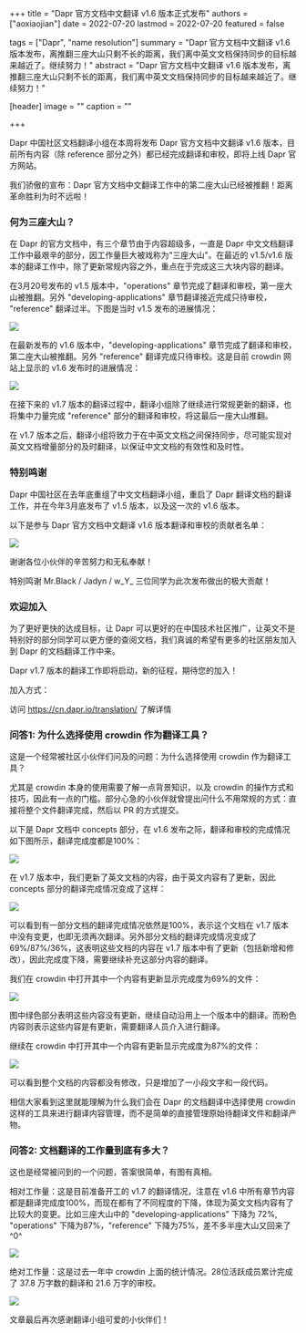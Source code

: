+++
title = "Dapr 官方文档中文翻译 v1.6 版本正式发布"
authors = ["aoxiaojian"]
date =  2022-07-20
lastmod = 2022-07-20
featured = false

tags = ["Dapr", "name resolution"]
summary = "Dapr 官方文档中文翻译 v1.6 版本发布，离推翻三座大山只剩不长的距离，我们离中英文文档保持同步的目标越来越近了。继续努力！"
abstract = "Dapr 官方文档中文翻译 v1.6 版本发布，离推翻三座大山只剩不长的距离，我们离中英文文档保持同步的目标越来越近了。继续努力！"

[header]
image = ""
caption = ""

+++

Dapr 中国社区文档翻译小组在本周将发布 Dapr 官方文档中文翻译 v1.6 版本，目前所有内容（除 reference 部分之外）都已经完成翻译和审校，即将上线 Dapr 官方网站。

我们骄傲的宣布：Dapr 官方文档中文翻译工作中的第二座大山已经被推翻！距离革命胜利为时不远啦！

### 何为三座大山？

在 Dapr 的官方文档中，有三个章节由于内容超级多，一直是 Dapr 中文文档翻译工作中最艰辛的部分，因工作量巨大被戏称为"三座大山"。在最近的 v1.5/v1.6 版本的翻译工作中，除了更新常规内容之外，重点在于完成这三大块内容的翻译。

在3月20号发布的 v1.5 版本中，"operations" 章节完成了翻译和审校，第一座大山被推翻。另外 "developing-applications" 章节翻译接近完成只待审校， "reference" 翻译过半。下图是当时 v1.5 发布的进展情况：

![](images/v1.5-overview.png)

在最新发布的 v1.6 版本中，"developing-applications" 章节完成了翻译和审校，第二座大山被推翻。另外 "reference" 翻译完成只待审校。这是目前 crowdin 网站上显示的 v1.6 发布时的进展情况：

![](images/v1.6-overview.png)

在接下来的 v1.7 版本的翻译过程中，翻译小组除了继续进行常规更新的翻译，也将集中力量完成 "reference" 部分的翻译和审校，将这最后一座大山推翻。

在 v1.7 版本之后，翻译小组将致力于在中英文文档之间保持同步，尽可能实现对英文文档增量部分的及时翻译，以保证中文文档的有效性和及时性。

### 特别鸣谢

Dapr 中国社区在去年底重组了中文文档翻译小组，重启了 Dapr 翻译文档的翻译工作，并在今年3月底发布了 v1.5 版本，以及这一次的 v1.6 版本。

以下是参与 Dapr 官方文档中文翻译 v1.6 版本翻译和审校的贡献者名单：

![](images/contributors.png)

谢谢各位小伙伴的辛苦努力和无私奉献！

特别鸣谢 Mr.Black / Jadyn / w_Y_ 三位同学为此次发布做出的极大贡献！

### 欢迎加入

为了更好更快的达成目标，让 Dapr 可以更好的在中国技术社区推广，让英文不是特别好的部分同学可以更方便的查阅文档，我们真诚的希望有更多的社区朋友加入到 Dapr 的文档翻译工作中来。

Dapr v1.7 版本的翻译工作即将启动，新的征程，期待您的加入！

加入方式：

访问 https://cn.dapr.io/translation/ 了解详情

### 问答1: 为什么选择使用 crowdin 作为翻译工具？

这是一个经常被社区小伙伴们问及的问题：为什么选择使用 crowdin 作为翻译工具？

尤其是 crowdin 本身的使用需要了解一点背景知识，以及 crowdin 的操作方式和技巧，因此有一点的门槛。部分心急的小伙伴就曾提出问什么不用常规的方式：直接将整个文件翻译完成，然后以 PR 的方式提交。

以下是 Dapr 文档中 concepts 部分，在 v1.6 发布之际，翻译和审校的完成情况如下图所示，翻译完成度都是100%：

![](images/v1.6-concepts.png)

在 v1.7 版本中，我们更新了英文文档的内容，由于英文内容有了更新，因此 concepts 部分的翻译完成情况变成了这样：

![](images/v1.7-concepts.png)

可以看到有一部分文档的翻译完成情况依然是100%，表示这个文档在 v1.7 版本中没有变更，也即无须再次翻译。另外部分文档的翻译完成情况变成了69%/87%/36%，这表明这些文档的内容在 v1.7 版本中有了更新（包括新增和修改），因此完成度下降，需要继续补充这部分内容的翻译。

我们在 crowdin 中打开其中一个内容有更新显示完成度为69%的文件：

![](images/content-updated.png)

图中绿色部分表明这些内容没有更新，继续自动沿用上一个版本中的翻译。而粉色内容则表示这些内容是有更新，需要翻译人员介入进行翻译。

继续在 crowdin 中打开其中一个内容有更新显示完成度为87%的文件：

![](images/contend-added.png)

可以看到整个文档的内容都没有修改，只是增加了一小段文字和一段代码。

相信大家看到这里就能理解为什么我们会在 Dapr 的文档翻译中选择使用 crowdin 这样的工具来进行翻译内容管理，而不是简单的直接管理原始待翻译文件和翻译产物。

### 问答2: 文档翻译的工作量到底有多大？

这也是经常被问到的一个问题，答案很简单，有图有真相。

相对工作量：这是目前准备开工的 v1.7 的翻译情况，注意在 v1.6 中所有章节内容都是翻译完成度100%，而现在都有了不同程度的下降，体现为英文文档内容有了比较大的变更。比如三座大山中的 "developing-applications" 下降为 72%, "operations" 下降为87%，"reference" 下降为75%，差不多半座大山又回来了 ^0^

![](images/v1.7-workload.png)

绝对工作量：这是过去一年中 crowdin 上面的统计情况。28位活跃成员累计完成了 37.8 万字数的翻译和 21.6 万字的审校。

![](images/project-status.png)

文章最后再次感谢翻译小组可爱的小伙伴们！